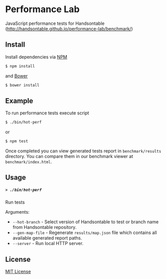 # Performance Lab

JavaScript performance tests for Handsontable (http://handsontable.github.io/performance-lab/benchmark/)

## Install

Install dependencies via [NPM](http://npmjs.com/)

```sh
$ npm install
```

and [Bower](http://bower.io/)

```sh
$ bower install
```

## Example

To run performance tests execute script

```sh
$ ./bin/hot-perf
```

or 

```sh
$ npm test
```

Once completed you can view generated tests report in `benchmark/results` directory. You can compare them in our 
benchmark viewer at `benchmark/index.html`.

## Usage

##### ```> ./bin/hot-perf```

Run tests

Arguments:
- ```--hot-branch``` - Select version of Handsontable to test or branch name from Handsontable repository.
- ```--gen-map-file``` - Regenerate `results/map.json` file which contains all available generated report paths.
- ```--server``` - Run local HTTP server.

## License

[MIT License](http://opensource.org/licenses/MIT)
